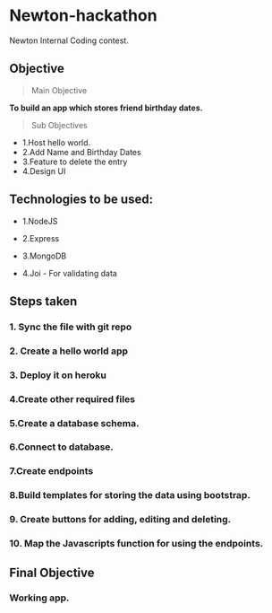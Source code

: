 # Newton-hackathon

Newton Internal Coding contest.

## **Objective**

>Main Objective

**To build an app which stores friend birthday dates.**

>Sub Objectives

* 1.Host hello world.
* 2.Add Name and Birthday Dates
* 3.Feature to delete the entry
* 4.Design UI

## Technologies to be used:

* 1.NodeJS

* 2.Express

* 3.MongoDB

* 4.Joi - For validating data

## Steps taken

### 1. Sync the file with git repo

### 2. Create a hello world app

### 3. Deploy it on heroku

### 4.Create other required files

### 5.Create a database schema.

### 6.Connect to database.

### 7.Create endpoints

### 8.Build templates for storing the data using bootstrap.

### 9. Create buttons for adding, editing and deleting.

### 10. Map the Javascripts function for using the endpoints.

## Final Objective

### Working app.
